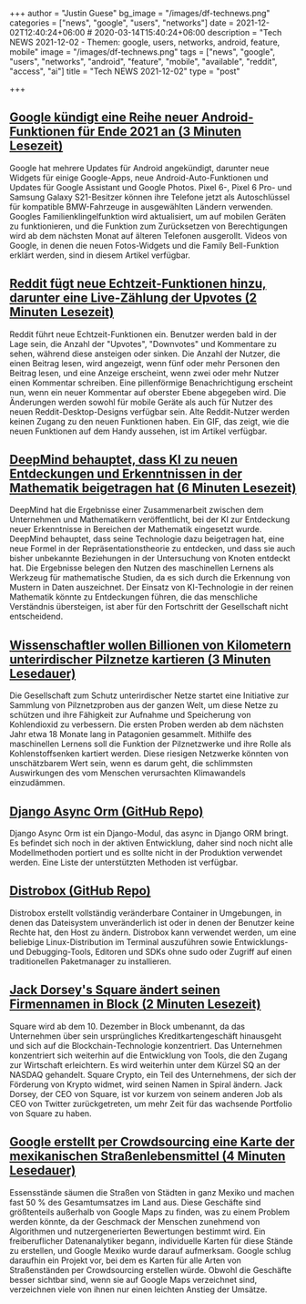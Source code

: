 +++
author = "Justin Guese"
bg_image = "/images/df-technews.png"
categories = ["news", "google", "users", "networks"]
date = 2021-12-02T12:40:24+06:00 # 2020-03-14T15:40:24+06:00
description = "Tech NEWS 2021-12-02 - Themen: google, users, networks, android, feature, mobile"
image = "/images/df-technews.png"
tags = ["news", "google", "users", "networks", "android", "feature", "mobile", "available", "reddit", "access", "ai"]
title = "Tech NEWS 2021-12-02"
type = "post"

+++

## [Google kündigt eine Reihe neuer Android-Funktionen für Ende 2021 an (3 Minuten Lesezeit)](https://www.theverge.com/2021/12/1/22811617/google-android-auto-widgets-assistant-family-bell-updates-december-2021)

 Google hat mehrere Updates für Android angekündigt, darunter neue Widgets für einige Google-Apps, neue Android-Auto-Funktionen und Updates für Google Assistant und Google Photos. Pixel 6-, Pixel 6 Pro- und Samsung Galaxy S21-Besitzer können ihre Telefone jetzt als Autoschlüssel für kompatible BMW-Fahrzeuge in ausgewählten Ländern verwenden. Googles Familienklingelfunktion wird aktualisiert, um auf mobilen Geräten zu funktionieren, und die Funktion zum Zurücksetzen von Berechtigungen wird ab dem nächsten Monat auf älteren Telefonen ausgerollt. Videos von Google, in denen die neuen Fotos-Widgets und die Family Bell-Funktion erklärt werden, sind in diesem Artikel verfügbar.

## [Reddit fügt neue Echtzeit-Funktionen hinzu, darunter eine Live-Zählung der Upvotes (2 Minuten Lesezeit)](https://www.theverge.com/2021/12/1/22810850/reddit-real-time-live-upvote-reading-typing-indicator-comment?scrolla=5eb6d68b7fedc32c19ef33b4)

 Reddit führt neue Echtzeit-Funktionen ein. Benutzer werden bald in der Lage sein, die Anzahl der "Upvotes", "Downvotes" und Kommentare zu sehen, während diese ansteigen oder sinken. Die Anzahl der Nutzer, die einen Beitrag lesen, wird angezeigt, wenn fünf oder mehr Personen den Beitrag lesen, und eine Anzeige erscheint, wenn zwei oder mehr Nutzer einen Kommentar schreiben. Eine pillenförmige Benachrichtigung erscheint nun, wenn ein neuer Kommentar auf oberster Ebene abgegeben wird. Die Änderungen werden sowohl für mobile Geräte als auch für Nutzer des neuen Reddit-Desktop-Designs verfügbar sein. Alte Reddit-Nutzer werden keinen Zugang zu den neuen Funktionen haben. Ein GIF, das zeigt, wie die neuen Funktionen auf dem Handy aussehen, ist im Artikel verfügbar.

## [DeepMind behauptet, dass KI zu neuen Entdeckungen und Erkenntnissen in der Mathematik beigetragen hat (6 Minuten Lesezeit)](https://venturebeat.com/2021/12/01/deepmind-claims-ai-has-aided-new-discoveries-and-insights-in-mathematics/)

 DeepMind hat die Ergebnisse einer Zusammenarbeit zwischen dem Unternehmen und Mathematikern veröffentlicht, bei der KI zur Entdeckung neuer Erkenntnisse in Bereichen der Mathematik eingesetzt wurde. DeepMind behauptet, dass seine Technologie dazu beigetragen hat, eine neue Formel in der Repräsentationstheorie zu entdecken, und dass sie auch bisher unbekannte Beziehungen in der Untersuchung von Knoten entdeckt hat. Die Ergebnisse belegen den Nutzen des maschinellen Lernens als Werkzeug für mathematische Studien, da es sich durch die Erkennung von Mustern in Daten auszeichnet. Der Einsatz von KI-Technologie in der reinen Mathematik könnte zu Entdeckungen führen, die das menschliche Verständnis übersteigen, ist aber für den Fortschritt der Gesellschaft nicht entscheidend.

## [Wissenschaftler wollen Billionen von Kilometern unterirdischer Pilznetze kartieren (3 Minuten Lesedauer)](https://interestingengineering.com/trillions-of-miles-of-underground-fungus-networks)

 Die Gesellschaft zum Schutz unterirdischer Netze startet eine Initiative zur Sammlung von Pilznetzproben aus der ganzen Welt, um diese Netze zu schützen und ihre Fähigkeit zur Aufnahme und Speicherung von Kohlendioxid zu verbessern. Die ersten Proben werden ab dem nächsten Jahr etwa 18 Monate lang in Patagonien gesammelt. Mithilfe des maschinellen Lernens soll die Funktion der Pilznetzwerke und ihre Rolle als Kohlenstoffsenken kartiert werden. Diese riesigen Netzwerke könnten von unschätzbarem Wert sein, wenn es darum geht, die schlimmsten Auswirkungen des vom Menschen verursachten Klimawandels einzudämmen.

## [Django Async Orm (GitHub Repo)](https://github.com/rednaks/django-async-orm)

 Django Async Orm ist ein Django-Modul, das async in Django ORM bringt. Es befindet sich noch in der aktiven Entwicklung, daher sind noch nicht alle Modellmethoden portiert und es sollte nicht in der Produktion verwendet werden. Eine Liste der unterstützten Methoden ist verfügbar.

## [Distrobox (GitHub Repo)](https://github.com/89luca89/distrobox)

 Distrobox erstellt vollständig veränderbare Container in Umgebungen, in denen das Dateisystem unveränderlich ist oder in denen der Benutzer keine Rechte hat, den Host zu ändern. Distrobox kann verwendet werden, um eine beliebige Linux-Distribution im Terminal auszuführen sowie Entwicklungs- und Debugging-Tools, Editoren und SDKs ohne sudo oder Zugriff auf einen traditionellen Paketmanager zu installieren.

## [Jack Dorsey's Square ändert seinen Firmennamen in Block (2 Minuten Lesezeit)](https://www.cnbc.com/2021/12/01/square-changes-corporate-name-to-block-.html)

 Square wird ab dem 10. Dezember in Block umbenannt, da das Unternehmen über sein ursprüngliches Kreditkartengeschäft hinausgeht und sich auf die Blockchain-Technologie konzentriert. Das Unternehmen konzentriert sich weiterhin auf die Entwicklung von Tools, die den Zugang zur Wirtschaft erleichtern. Es wird weiterhin unter dem Kürzel SQ an der NASDAQ gehandelt. Square Crypto, ein Teil des Unternehmens, der sich der Förderung von Krypto widmet, wird seinen Namen in Spiral ändern. Jack Dorsey, der CEO von Square, ist vor kurzem von seinem anderen Job als CEO von Twitter zurückgetreten, um mehr Zeit für das wachsende Portfolio von Square zu haben.

## [Google erstellt per Crowdsourcing eine Karte der mexikanischen Straßenlebensmittel (4 Minuten Lesedauer)](https://restofworld.org/2021/google-is-crowdsourcing-a-map-of-mexicos-street-foods/)

 Essensstände säumen die Straßen von Städten in ganz Mexiko und machen fast 50 % des Gesamtumsatzes im Land aus. Diese Geschäfte sind größtenteils außerhalb von Google Maps zu finden, was zu einem Problem werden könnte, da der Geschmack der Menschen zunehmend von Algorithmen und nutzergenerierten Bewertungen bestimmt wird. Ein freiberuflicher Datenanalytiker begann, individuelle Karten für diese Stände zu erstellen, und Google Mexiko wurde darauf aufmerksam. Google schlug daraufhin ein Projekt vor, bei dem es Karten für alle Arten von Straßenständen per Crowdsourcing erstellen würde. Obwohl die Geschäfte besser sichtbar sind, wenn sie auf Google Maps verzeichnet sind, verzeichnen viele von ihnen nur einen leichten Anstieg der Umsätze.


